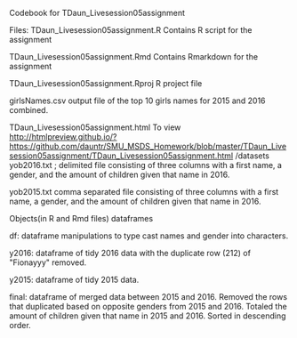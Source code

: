 Codebook for TDaun_Livesession05assignment

Files:
TDaun_Livesession05assignment.R
Contains R script for the assignment

TDaun_Livesession05assignment.Rmd
Contains Rmarkdown for the assignment

TDaun_Livesession05assignment.Rproj
R project file

girlsNames.csv
output file of the top 10 girls names for 2015 and 2016 combined.

TDaun_Livesession05assignment.html
To view http://htmlpreview.github.io/?https://github.com/dauntr/SMU_MSDS_Homework/blob/master/TDaun_Livesession05assignment/TDaun_Livesession05assignment.html
/datasets
yob2016.txt
; delimited file consisting of three columns with a first name, a gender, and
the amount of children given that name in 2016.

yob2015.txt
comma separated file consisting of three columns with a first name, a gender,
and the amount of children given that name in 2016.

Objects(in R and Rmd files)
dataframes

df: dataframe manipulations to type cast names and gender into characters.

y2016: dataframe of tidy 2016 data with the duplicate row (212) of "Fionayyy"
removed.

y2015: dataframe of tidy 2015 data.

final: dataframe of merged data between 2015 and 2016. Removed the rows that
duplicated based on opposite genders from 2015 and 2016. Totaled the amount of
children given that name in 2015 and 2016. Sorted in descending order.
